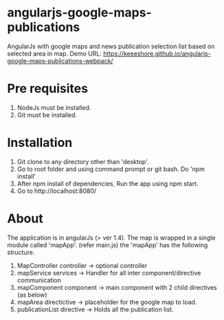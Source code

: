 # angularjs-google-maps-publications
AngularJs with google maps and news publication selection list based on selected area in map.
Demo URL: https://keeeshore.github.io/angularjs-google-maps-publications-webpack/

# Pre requisites
1. NodeJs must be installed.
2. Git must be installed.



# Installation
1. Git clone to any directory other than 'desktop'.
2. Go to root folder and using command prompt or git bash. Do 'npm install'
3. After npm install of dependencies, Run the app using npm start.
4. Go to  http://localhost:8080/

# About 
The application is in angularJs (> ver 1.4).
The map is wrapped in a single module called 'mapApp'. (refer main.js)
the 'mapApp' has the following structure.

1. MapController controller -> optional controller 
2. mapService services -> Handler for all inter component/directive communication
2. mapComponent component -> main component with 2 child directives (as below)
3. mapArea directictive -> placeholder for the google map to load.
4. publicationList directive -> Holds all the publication list.
